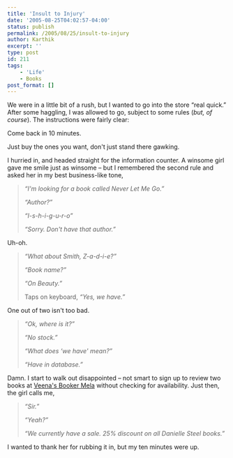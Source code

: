 ```yaml
---
title: 'Insult to Injury'
date: '2005-08-25T04:02:57-04:00'
status: publish
permalink: /2005/08/25/insult-to-injury
author: Karthik
excerpt: ''
type: post
id: 211
tags:
    - 'Life'
    - Books
post_format: []
---
```

We were in a little bit of a rush, but I wanted to go into the store “real quick.” After some haggling, I was allowed to go, subject to some rules (*but, of course*). The instructions were fairly clear:

Come back in 10 minutes.

Just buy the ones you want, don't just stand there gawking.

I hurried in, and headed straight for the information counter. A winsome girl gave me smile just as winsome – but I remembered the second rule and asked her in my best business-like tone,

> *“I'm looking for a book called Never Let Me Go.”*
> 
> *“Author?”*
> 
> *“I-s-h-i-g-u-r-o”*
> 
> *“Sorry. Don't have that author.”*

Uh-oh.

> *“What about Smith, Z-a-d-i-e?”*
> 
> *“Book name?”*
> 
> *“On Beauty.”*
> 
> Taps on keyboard, *“Yes, we have.”*

One out of two isn't too bad.

> *“Ok, where is it?”*
> 
> *“No stock.”*
> 
> *“What does ‘we have' mean?”*
> 
> *“Have in database.”*

Damn. I start to walk out disappointed – not smart to sign up to review two books at [Veena's Booker Mela](http://onayahuasca.blogspot.com/2005/08/2005-booker-mela.html) without checking for availability. Just then, the girl calls me,

> *“Sir.”*
> 
> *“Yeah?”*
> 
> *“We currently have a sale. 25% discount on all Danielle Steel books.”*

I wanted to thank her for rubbing it in, but my ten minutes were up.